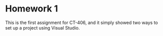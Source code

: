 # Homework 1


This is the first assignment for CT-406, and it simply showed two ways to set up a project using Visual Studio.
